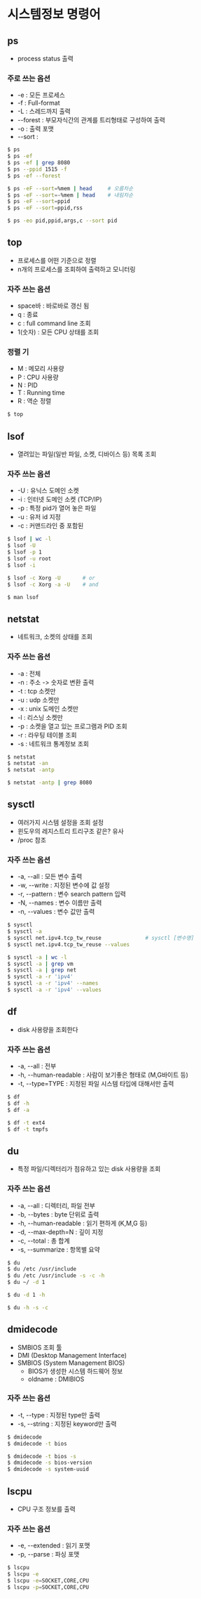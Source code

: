 # 시스템정보 명령어

## ps
- process status 출력

### 주로 쓰는 옵션
- -e : 모든 프로세스
- -f : Full-format
- -L : 스레드까지 출력 
- --forest : 부모자식간의 관계를 트리형태로 구성하여 출력
- -o : 출력 포맷
- --sort : 

```bash
$ ps
$ ps -ef
$ ps -ef | grep 8080
$ ps --ppid 1515 -f
$ ps -ef --forest

$ ps -eF --sort=%mem | head     # 오름차순
$ ps -eF --sort=-%mem | head    # 내림차순
$ ps -eF --sort=ppid
$ ps -eF --sort=ppid,rss

$ ps -eo pid,ppid,args,c --sort pid
```

## top
- 프로세스를 어떤 기준으로 정렬
- n개의 프로세스를 조회하여 출력하고 모니터링

### 자주 쓰는 옵션 
- space바 : 바로바로 갱신 됨
- q : 종료
- c : full command line 조회
- 1(숫자) : 모든 CPU 상태를 조회

### 정렬 기
- M : 메모리 사용량
- P : CPU 사용량
- N : PID
- T : Running time
- R : 역순 정렬

```bash
$ top
```

## lsof
- 열려있는 파일(일반 파일, 소켓, 디바이스 등) 목록 조회

### 자주 쓰는 옵션
- -U : 유닉스 도메인 소켓
- -i : 인터넷 도메인 소켓 (TCP/IP)
- -p : 특정 pid가 열어 놓은 파일
- -u : 유저 id 지정
- -c : 커맨드라인 중 포함된 

```bash
$ lsof | wc -l
$ lsof -U 
$ lsof -p 1
$ lsof -u root
$ lsof -i

$ lsof -c Xorg -U       # or
$ lsof -c Xorg -a -U    # and

$ man lsof
```

## netstat
- 네트워크, 소켓의 상태를 조회

### 자주 쓰는 옵션 
- -a : 전체
- -n : 주소 -> 숫자로 변환 출력
- -t : tcp 소켓만
- -u : udp 소켓만
- -x : unix 도메인 소켓만
- -l : 리스닝 소켓만
- -p : 소켓을 열고 있는 프로그램과 PID 조회
- -r : 라우팅 테이블 조회
- -s : 네트워크 통계정보 조회

```bash
$ netstat
$ netstat -an
$ netstat -antp

$ netstat -antp | grep 8080
```

## sysctl
- 여러가지 시스템 설정을 조회 설정
- 윈도우의 레지스트리 트리구조 같은? 유사
- /proc 참조 

### 자주 쓰는 옵션
- -a, --all : 모든 변수 출력
- -w, --write : 지정된 변수에 값 설정
- -r, --pattern : 변수 search pattern 입력
- -N, --names : 변수 이름만 출력
- -n, --values : 변수 값만 출력

```bash
$ sysctl
$ sysctl -a
$ sysctl net.ipv4.tcp_tw_reuse              # sysctl [변수명]
$ sysctl net.ipv4.tcp_tw_reuse --values

$ sysctl -a | wc -l
$ sysctl -a | grep vm
$ sysctl -a | grep net
$ sysctl -a -r 'ipv4'
$ sysctl -a -r 'ipv4' --names
$ sysctl -a -r 'ipv4' --values
```

## df 
- disk 사용량을 조회한다

### 자주 쓰는 옵션
- -a, --all : 전부
- -h, --human-readable : 사람이 보기좋은 형태로 (M,G바이트 등) 
- -t, --type=TYPE : 지정된 파일 시스템 타입에 대해서만 출력

```bash
$ df
$ df -h
$ df -a

$ df -t ext4
$ df -t tmpfs
```

## du
- 특정 파일/디렉터리가 점유하고 있는 disk 사용량을 조회

### 자주 쓰는 옵션
- -a, --all : 디렉터리, 파일 전부
- -b, --bytes : byte 단위로 출력
- -h, --human-readable : 읽기 편하게 (K,M,G 등)
- -d, --max-depth=N : 깊이 지정
- -c, --total : 총 합계
- -s, --summarize : 항목별 요약

```bash
$ du
$ du /etc /usr/include
$ du /etc /usr/include -s -c -h
$ du ~/ -d 1

$ du -d 1 -h

$ du -h -s -c
```

## dmidecode
- SMBIOS 조회 툴
- DMI (Desktop Management Interface)
- SMBIOS (System Management BIOS)
  - BIOS가 생성한 시스템 하드웨어 정보
  - oldname : DMIBIOS

### 자주 쓰는 옵션
- -t, --type : 지정된 type만 출력
- -s, --string : 지정된 keyword만 출력

```bash
$ dmidecode
$ dmidecode -t bios

$ dmidecode -t bios -s 
$ dmidecode -s bios-version
$ dmidecode -s system-uuid
```

## lscpu
- CPU 구조 정보를 출력

### 자주 쓰는 옵션
- -e, --extended : 읽기 포맷
- -p, --parse : 파싱 포맷

```bash
$ lscpu
$ lscpu -e
$ lscpu -e=SOCKET,CORE,CPU
$ lscpu -p=SOCKET,CORE,CPU
```